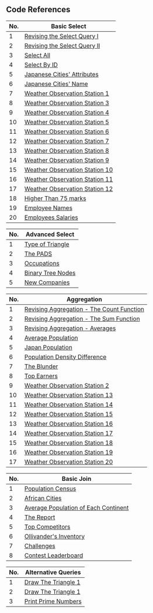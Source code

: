 ## Code References

<!-- <details>
<summary>Basic SELECT</summary> -->

No. | Basic Select      |
|---|-------------------|
1   | [Revising the Select Query I](https://github.com/Satyabratamishra246/hackerank-solutions/blob/59e897a86ae7036471a64ca4633bbff3fda241de/sql/basic-select/Revising%20the%20Select%20Query%20I.sql) |
2   | [Revising the Select Query II](https://github.com/Satyabratamishra246/hackerank-solutions/blob/59e897a86ae7036471a64ca4633bbff3fda241de/sql/basic-select/Revising%20the%20Select%20Query%20II.sql) |
3   | [Select All](https://github.com/Satyabratamishra246/hackerank-solutions/blob/5a82d0c880287adc2051fd2efeadc462a482c654/sql/basic-select/select%20all.sql) |
4   | [Select By ID](https://github.com/Satyabratamishra246/hackerank-solutions/blob/5a82d0c880287adc2051fd2efeadc462a482c654/sql/basic-select/Select%20By%20ID.sql) |
5   | [Japanese Cities' Attributes](https://github.com/Satyabratamishra246/hackerank-solutions/blob/5a82d0c880287adc2051fd2efeadc462a482c654/sql/basic-select/Japanese%20Cities'%20Attributes.sql) |
6   | [Japanese Cities' Name](https://github.com/Satyabratamishra246/hackerank-solutions/blob/5a82d0c880287adc2051fd2efeadc462a482c654/sql/basic-select/Japanese%20Cities'%20Names.sql) |
7   | [Weather Observation Station 1](https://github.com/Satyabratamishra246/hackerank-solutions/blob/5a82d0c880287adc2051fd2efeadc462a482c654/sql/basic-select/Weather%20Observation%20Station%201.sql) |
8   | [Weather Observation Station 3](https://github.com/Satyabratamishra246/hackerank-solutions/blob/5a82d0c880287adc2051fd2efeadc462a482c654/sql/basic-select/Weather%20Observation%20Station%203.sql) |
9   | [Weather Observation Station 4](https://github.com/Satyabratamishra246/hackerank-solutions/blob/5a82d0c880287adc2051fd2efeadc462a482c654/sql/basic-select/Weather%20Observation%20Station%204.sql) |
10  | [Weather Observation Station 5](https://github.com/Satyabratamishra246/hackerank-solutions/blob/5a82d0c880287adc2051fd2efeadc462a482c654/sql/basic-select/Weather%20Observation%20Station%205.sql) |
11  | [Weather Observation Station 6](https://github.com/Satyabratamishra246/hackerank-solutions/blob/5a82d0c880287adc2051fd2efeadc462a482c654/sql/basic-select/Weather%20Observation%20Station%206.sql) |
12  | [Weather Observation Station 7](https://github.com/Satyabratamishra246/hackerank-solutions/blob/5a82d0c880287adc2051fd2efeadc462a482c654/sql/basic-select/Weather%20Observation%20Station%207.sql) |
13  | [Weather Observation Station 8](https://github.com/Satyabratamishra246/hackerank-solutions/blob/5a82d0c880287adc2051fd2efeadc462a482c654/sql/basic-select/Weather%20Observation%20Station%208.sql) |
14  | [Weather Observation Station 9](https://github.com/Satyabratamishra246/hackerank-solutions/blob/5a82d0c880287adc2051fd2efeadc462a482c654/sql/basic-select/Weather%20Observation%20Station%209.sql) |
15  | [Weather Observation Station 10](https://github.com/Satyabratamishra246/hackerank-solutions/blob/5a82d0c880287adc2051fd2efeadc462a482c654/sql/basic-select/Weather%20Observation%20Station%2010.sql) |
16  | [Weather Observation Station 11](https://github.com/Satyabratamishra246/hackerank-solutions/blob/5a82d0c880287adc2051fd2efeadc462a482c654/sql/basic-select/Weather%20Observation%20Station%2011.sql) |
17  | [Weather Observation Station 12](https://github.com/Satyabratamishra246/hackerank-solutions/blob/5a82d0c880287adc2051fd2efeadc462a482c654/sql/basic-select/Weather%20Observation%20Station%2012.sql) |
18  | [Higher Than 75 marks](https://github.com/Satyabratamishra246/hackerank-solutions/blob/5a82d0c880287adc2051fd2efeadc462a482c654/sql/basic-select/Higher%20Than%2075%20Marks.sql) |
19  | [Employee Names](https://github.com/Satyabratamishra246/hackerank-solutions/blob/5a82d0c880287adc2051fd2efeadc462a482c654/sql/basic-select/Employee%20Names.sql) |
20  | [Employees Salaries](https://github.com/Satyabratamishra246/hackerank-solutions/blob/5a82d0c880287adc2051fd2efeadc462a482c654/sql/basic-select/Employee%20Salaries.sql) |

<!-- </details>

<details>
<summary>Advanced SELECT</summary> -->

No. | Advanced Select |
|---|-------------------|
1   | [Type of Triangle](https://github.com/Satyabratamishra246/hackerank-solutions/blob/78ade9dc9646956253457ea9d11c5247518cdc6c/sql/advanced-select/Type%20of%20Triangle.sql) |
2   | [The PADS](https://github.com/Satyabratamishra246/hackerank-solutions/blob/78ade9dc9646956253457ea9d11c5247518cdc6c/sql/advanced-select/The%20PADS.sql) |
3   | [Occupations](https://github.com/Satyabratamishra246/hackerank-solutions/blob/78ade9dc9646956253457ea9d11c5247518cdc6c/sql/advanced-select/Occupations.sql) |
4   | [Binary Tree Nodes](https://github.com/Satyabratamishra246/hackerank-solutions/blob/78ade9dc9646956253457ea9d11c5247518cdc6c/sql/advanced-select/Binary%20Tree%20Nodes.sql) |
5   | [New Companies](https://github.com/Satyabratamishra246/hackerank-solutions/blob/78ade9dc9646956253457ea9d11c5247518cdc6c/sql/advanced-select/New%20Companies.sql) |

<!-- </details> -->

No. | Aggregation       |
|---|-------------------|
1   | [Revising Aggregation - The Count Function](https://github.com/Satyabratamishra246/hackerank-solutions/blob/76bcef3529f1f3e04f4f7ddd7e8ec97a0850e2ce/sql/aggregation/Revising%20Aggregations%20-%20The%20Count%20Function.sql) |
2   | [Revising Aggregation - The Sum Function](https://github.com/Satyabratamishra246/hackerank-solutions/blob/76bcef3529f1f3e04f4f7ddd7e8ec97a0850e2ce/sql/aggregation/Revising%20Aggregations%20-%20The%20Sum%20Function.sql) |
3   | [Revising Aggregation - Averages](https://github.com/Satyabratamishra246/hackerank-solutions/blob/76bcef3529f1f3e04f4f7ddd7e8ec97a0850e2ce/sql/aggregation/Revising%20Aggregations%20-%20Averages.sql) |
4   | [Average Population](https://github.com/Satyabratamishra246/hackerank-solutions/blob/76bcef3529f1f3e04f4f7ddd7e8ec97a0850e2ce/sql/aggregation/Average%20Population.sql) |
5   | [Japan Population](https://github.com/Satyabratamishra246/hackerank-solutions/blob/76bcef3529f1f3e04f4f7ddd7e8ec97a0850e2ce/sql/aggregation/Japan%20Population.sql) |
6   | [Population Density Difference](https://github.com/Satyabratamishra246/hackerank-solutions/blob/76bcef3529f1f3e04f4f7ddd7e8ec97a0850e2ce/sql/aggregation/Population%20Density%20Difference.sql) |
7   | [The Blunder](https://github.com/Satyabratamishra246/hackerank-solutions/blob/76bcef3529f1f3e04f4f7ddd7e8ec97a0850e2ce/sql/aggregation/The%20Blunder.sql) |
8   | [Top Earners](https://github.com/Satyabratamishra246/hackerank-solutions/blob/76bcef3529f1f3e04f4f7ddd7e8ec97a0850e2ce/sql/aggregation/Top%20Earners.sql) |
9   | [Weather Observation Station 2](https://github.com/Satyabratamishra246/hackerank-solutions/blob/76bcef3529f1f3e04f4f7ddd7e8ec97a0850e2ce/sql/aggregation/Weather%20Observation%20Station%202.sql) |
10  | [Weather Observation Station 13](https://github.com/Satyabratamishra246/hackerank-solutions/blob/76bcef3529f1f3e04f4f7ddd7e8ec97a0850e2ce/sql/aggregation/Weather%20Observation%20Station%2013.sql) |
11  | [Weather Observation Station 14](https://github.com/Satyabratamishra246/hackerank-solutions/blob/76bcef3529f1f3e04f4f7ddd7e8ec97a0850e2ce/sql/aggregation/Weather%20Observation%20Station%2014.sql) |
12  | [Weather Observation Station 15](https://github.com/Satyabratamishra246/hackerank-solutions/blob/76bcef3529f1f3e04f4f7ddd7e8ec97a0850e2ce/sql/aggregation/Weather%20Observation%20Station%2015.sql) |
13  | [Weather Observation Station 16](https://github.com/Satyabratamishra246/hackerank-solutions/blob/76bcef3529f1f3e04f4f7ddd7e8ec97a0850e2ce/sql/aggregation/Weather%20Observation%20Station%2016.sql) |
14  | [Weather Observation Station 17](https://github.com/Satyabratamishra246/hackerank-solutions/blob/76bcef3529f1f3e04f4f7ddd7e8ec97a0850e2ce/sql/aggregation/Weather%20Observation%20Station%2017.sql) |
15  | [Weather Observation Station 18](https://github.com/Satyabratamishra246/hackerank-solutions/blob/76bcef3529f1f3e04f4f7ddd7e8ec97a0850e2ce/sql/aggregation/Weather%20Observation%20Station%2018.sql) |
16  | [Weather Observation Station 19](https://github.com/Satyabratamishra246/hackerank-solutions/blob/76bcef3529f1f3e04f4f7ddd7e8ec97a0850e2ce/sql/aggregation/Weather%20Observation%20Station%2019.sql) |
17  | [Weather Observation Station 20](https://github.com/Satyabratamishra246/hackerank-solutions/blob/76bcef3529f1f3e04f4f7ddd7e8ec97a0850e2ce/sql/aggregation/Weather%20Observation%20Station%2020.sql) |



No. | Basic Join |
|---|-------------------|
1   | [Population Census](https://github.com/Satyabratamishra246/hackerank-solutions/blob/dc1df68db3e8f0b4ac4dd7ef808b868abe2864a5/sql/basic%20join/Population%20Census.sql) |
2   | [African Cities](https://github.com/Satyabratamishra246/hackerank-solutions/blob/dc1df68db3e8f0b4ac4dd7ef808b868abe2864a5/sql/basic%20join/African%20Cities.sql) |
3   | [Average Population of Each Continent](https://github.com/Satyabratamishra246/hackerank-solutions/blob/dc1df68db3e8f0b4ac4dd7ef808b868abe2864a5/sql/basic%20join/Average%20Population%20of%20Each%20Continent.sql) |
4   | [The Report](https://github.com/Satyabratamishra246/hackerank-solutions/blob/dc1df68db3e8f0b4ac4dd7ef808b868abe2864a5/sql/basic%20join/The%20Report.sql) |
5   | [Top Competitors](https://github.com/Satyabratamishra246/hackerank-solutions/blob/dc1df68db3e8f0b4ac4dd7ef808b868abe2864a5/sql/basic%20join/Top%20Competitors.sql) |
6   | [Ollivander's Inventory](https://github.com/Satyabratamishra246/hackerank-solutions/blob/dc1df68db3e8f0b4ac4dd7ef808b868abe2864a5/sql/basic%20join/Ollivander's%20Inventory.sql) |
7   | [Challenges](https://github.com/Satyabratamishra246/hackerank-solutions/blob/dc1df68db3e8f0b4ac4dd7ef808b868abe2864a5/sql/basic%20join/Challenges.sql) |
8   | [Contest Leaderboard](https://github.com/Satyabratamishra246/hackerank-solutions/blob/dc1df68db3e8f0b4ac4dd7ef808b868abe2864a5/sql/basic%20join/Contest%20Leaderboard.sql) |



No. | Alternative Queries|
|---|-------------------|
1   | [Draw The Triangle 1](https://github.com/Satyabratamishra246/hackerank-solutions/blob/e13cadca01f19a2e47b73e6a558357463fd2b9cd/sql/alternative%20queries/Draw%20The%20Triangle%201.sql) |
2   | [Draw The Triangle 1](https://github.com/Satyabratamishra246/hackerank-solutions/blob/e13cadca01f19a2e47b73e6a558357463fd2b9cd/sql/alternative%20queries/Draw%20The%20Triangle%202.sql) |
3   | [Print Prime Numbers](https://github.com/Satyabratamishra246/hackerank-solutions/blob/e13cadca01f19a2e47b73e6a558357463fd2b9cd/sql/alternative%20queries/Print%20Prime%20Numbers.sql) |